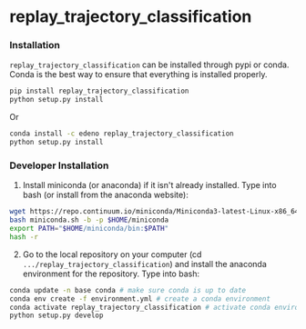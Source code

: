 # replay_trajectory_classification


### Installation

`replay_trajectory_classification` can be installed through pypi or conda. Conda is the best way to ensure that everything is installed properly.

```bash
pip install replay_trajectory_classification
python setup.py install
```
Or

```bash
conda install -c edeno replay_trajectory_classification
python setup.py install
```

### Developer Installation ###
1. Install miniconda (or anaconda) if it isn't already installed. Type into bash (or install from the anaconda website):
```bash
wget https://repo.continuum.io/miniconda/Miniconda3-latest-Linux-x86_64.sh -O miniconda.sh;
bash miniconda.sh -b -p $HOME/miniconda
export PATH="$HOME/miniconda/bin:$PATH"
hash -r
```

2. Go to the local repository on your computer (cd `.../replay_trajectory_classification`) and install the anaconda environment for the repository. Type into bash:
```bash
conda update -n base conda # make sure conda is up to date
conda env create -f environment.yml # create a conda environment
conda activate replay_trajectory_classification # activate conda environment
python setup.py develop
```
